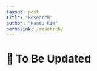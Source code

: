 ```yaml
---
layout: post
title: "Research"
author: "Hansu Kim"
permalink: /research/
---
```


# 🚧 To Be Updated   
